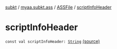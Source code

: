 [subkt](../../index.md) / [myaa.subkt.ass](../index.md) / [ASSFile](index.md) / [scriptInfoHeader](./script-info-header.md)

# scriptInfoHeader

`const val scriptInfoHeader: `[`String`](https://kotlinlang.org/api/latest/jvm/stdlib/kotlin/-string/index.html) [(source)](https://github.com/Myaamori/SubKt/blob/master/src/main/kotlin/myaa/subkt/ass/parser.kt#L86)